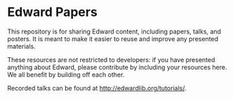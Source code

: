# Edward Papers

This repository is for sharing Edward content, including papers, talks, and posters. It is meant to make it easier to reuse and improve any presented materials. 

These resources are not restricted to developers: if you have presented anything about Edward, please contribute by including your resources here. We all benefit by building off each other.

Recorded talks can be found at http://edwardlib.org/tutorials/.
